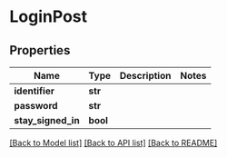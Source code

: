 # LoginPost

## Properties
Name | Type | Description | Notes
------------ | ------------- | ------------- | -------------
**identifier** | **str** |  | 
**password** | **str** |  | 
**stay_signed_in** | **bool** |  | 

[[Back to Model list]](../README.md#documentation-for-models) [[Back to API list]](../README.md#documentation-for-api-endpoints) [[Back to README]](../README.md)



